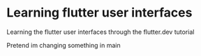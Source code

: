 # Learning flutter user interfaces
Learning the flutter user interfaces through the flutter.dev tutorial

Pretend im changing something in main
